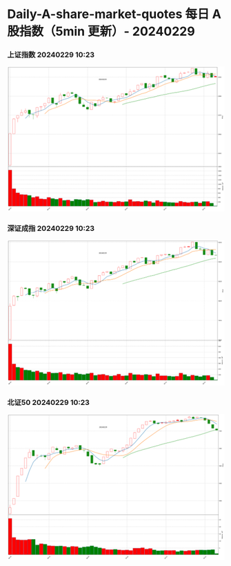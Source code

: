 
# Daily-A-share-market-quotes 每日 A 股指数（5min 更新）- 20240229

### 上证指数 20240229 10:23
![](./fig/2024/2/20240229-sh000001.png)

### 深证成指 20240229 10:23
![](./fig/2024/2/20240229-sz399001.png)

### 北证50 20240229 10:23
![](./fig/2024/2/20240229-bj899050.png)
